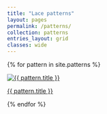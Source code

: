 ```yaml
---
title: "Lace patterns"
layout: pages
permalink: /patterns/
collection: patterns
entries_layout: grid
classes: wide
---
```


<div class="patterns-grid">

  {% for pattern in site.patterns %}
    <div class="pattern-item">
      <a href="{{ pattern.url }}">
        <img src="{{ pattern.image_path }}" alt="{{ pattern.title }}" class="pattern-thumbnail" loading="lazy">
        <p>{{ pattern.title }}</p>
      </a>
    </div>
  {% endfor %}

</div>